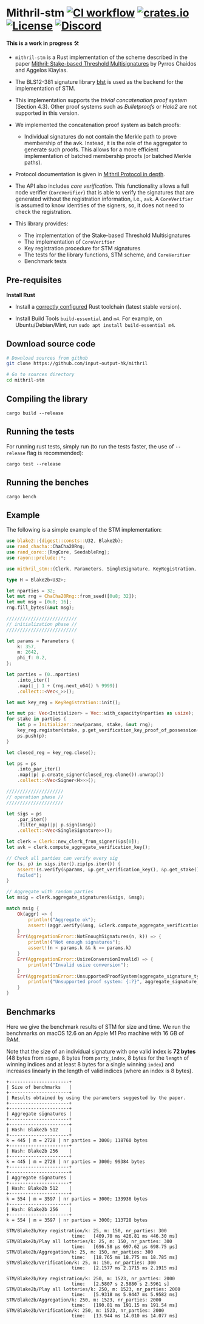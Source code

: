 # Mithril-stm [![CI workflow](https://github.com/input-output-hk/mithril/actions/workflows/ci.yml/badge.svg)](https://github.com/input-output-hk/mithril/actions/workflows/ci.yml) [![crates.io](https://img.shields.io/crates/v/mithril-stm.svg)](https://crates.io/crates/mithril-stm) [![License](https://img.shields.io/badge/license-Apache%202.0-blue?style=flat-square)](https://github.com/input-output-hk/mithril/blob/main/LICENSE) [![Discord](https://img.shields.io/discord/500028886025895936.svg?logo=discord&style=flat-square)](https://discord.gg/5kaErDKDRq)

**This is a work in progress** 🛠

- `mithril-stm` is a Rust implementation of the scheme described in the paper [Mithril: Stake-based Threshold Multisignatures](https://eprint.iacr.org/2021/916.pdf) by Pyrros Chaidos and Aggelos Kiayias.
- The BLS12-381 signature library [blst](https://github.com/supranational/blst) is used as the backend for the implementation of STM.
- This implementation supports the _trivial concatenation proof system_ (Section 4.3). Other proof systems such as _Bulletproofs_ or _Halo2_ are not supported in this version.
- We implemented the concatenation proof system as batch proofs:
  - Individual signatures do not contain the Merkle path to prove membership of the avk. Instead, it is the role of the aggregator to generate such proofs. This allows for a more efficient implementation of batched membership proofs (or batched Merkle paths).
- Protocol documentation is given in [Mithril Protocol in depth](https://mithril.network/doc/mithril/mithril-protocol/protocol/).
- The API also includes _core verification_. This functionality allows a full node verifier (`CoreVerifier`) that is
  able to verify the signatures that are generated without the registration information, i.e., `avk`. A
  `CoreVerifier` is assumed to know identities of the signers, so, it does not need to check the registration.

- This library provides:
  - The implementation of the Stake-based Threshold Multisignatures
  - The implementation of `CoreVerifier`
  - Key registration procedure for STM signatures
  - The tests for the library functions, STM scheme, and `CoreVerifier`
  - Benchmark tests

## Pre-requisites

**Install Rust**

- Install a [correctly configured](https://www.rust-lang.org/learn/get-started) Rust toolchain (latest stable version).

- Install Build Tools `build-essential` and `m4`. For example, on Ubuntu/Debian/Mint, run `sudo apt install build-essential m4`.

## Download source code

```bash
# Download sources from github
git clone https://github.com/input-output-hk/mithril

# Go to sources directory
cd mithril-stm
```

## Compiling the library

```shell
cargo build --release
```

## Running the tests

For running rust tests, simply run (to run the tests faster, the use of `--release` flag is recommended):

```shell
cargo test --release
```

## Running the benches

```shell
cargo bench
```

## Example

The following is a simple example of the STM implementation:

```rust
use blake2::{digest::consts::U32, Blake2b};
use rand_chacha::ChaCha20Rng;
use rand_core::{RngCore, SeedableRng};
use rayon::prelude::*;

use mithril_stm::{Clerk, Parameters, SingleSignature, KeyRegistration, Initializer, Signer, AggregationError};

type H = Blake2b<U32>;

let nparties = 32;
let mut rng = ChaCha20Rng::from_seed([0u8; 32]);
let mut msg = [0u8; 16];
rng.fill_bytes(&mut msg);

//////////////////////////
// initialization phase //
//////////////////////////

let params = Parameters {
    k: 357,
    m: 2642,
    phi_f: 0.2,
};

let parties = (0..nparties)
    .into_iter()
    .map(|_| 1 + (rng.next_u64() % 9999))
    .collect::<Vec<_>>();

let mut key_reg = KeyRegistration::init();

let mut ps: Vec<Initializer> = Vec::with_capacity(nparties as usize);
for stake in parties {
    let p = Initializer::new(params, stake, &mut rng);
    key_reg.register(stake, p.get_verification_key_proof_of_possession()).unwrap();
    ps.push(p);
}

let closed_reg = key_reg.close();

let ps = ps
    .into_par_iter()
    .map(|p| p.create_signer(closed_reg.clone()).unwrap())
    .collect::<Vec<Signer<H>>>();

/////////////////////
// operation phase //
/////////////////////

let sigs = ps
    .par_iter()
    .filter_map(|p| p.sign(&msg))
    .collect::<Vec<SingleSignature>>();

let clerk = Clerk::new_clerk_from_signer(&ps[0]);
let avk = clerk.compute_aggregate_verification_key();

// Check all parties can verify every sig
for (s, p) in sigs.iter().zip(ps.iter()) {
    assert!(s.verify(&params, &p.get_verification_key(), &p.get_stake(), &avk, &msg).is_ok(), "Verification
    failed");
}

// Aggregate with random parties
let msig = clerk.aggregate_signatures(&sigs, &msg);

match msig {
    Ok(aggr) => {
        println!("Aggregate ok");
        assert!(aggr.verify(&msg, &clerk.compute_aggregate_verification_key(), &params).is_ok());
    }
    Err(AggregationError::NotEnoughSignatures(n, k)) => {
        println!("Not enough signatures");
        assert!(n < params.k && k == params.k)
    }
    Err(AggregationError::UsizeConversionInvalid) => {
        println!("Invalid usize conversion");
    }
    Err(AggregationError::UnsupportedProofSystem(aggregate_signature_type)) => {
        println!("Unsupported proof system: {:?}", aggregate_signature_type);
    }
}
```

## Benchmarks

Here we give the benchmark results of STM for size and time. We run the benchmarks on macOS 12.6 on an Apple M1 Pro machine with 16 GB of RAM.

Note that the size of an individual signature with one valid index is **72 bytes** (48 bytes from `sigma`, 8 bytes from `party_index`, 8 bytes for the `length` of winning indices and at least 8 bytes for a single winning `index`) and increases linearly in the length of valid indices (where an index is 8 bytes).

```shell
+----------------------+
| Size of benchmarks   |
+----------------------+
| Results obtained by using the parameters suggested by the paper.
+----------------------+
+----------------------+
| Aggregate signatures |
+----------------------+
+----------------------+
| Hash: Blake2b 512    |
+----------------------+
k = 445 | m = 2728 | nr parties = 3000; 118760 bytes
+----------------------+
| Hash: Blake2b 256    |
+----------------------+
k = 445 | m = 2728 | nr parties = 3000; 99384 bytes
+----------------------+
+----------------------+
| Aggregate signatures |
+----------------------+
| Hash: Blake2b 512    |
+----------------------+
k = 554 | m = 3597 | nr parties = 3000; 133936 bytes
+----------------------+
| Hash: Blake2b 256    |
+----------------------+
k = 554 | m = 3597 | nr parties = 3000; 113728 bytes
```

```shell
STM/Blake2b/Key registration/k: 25, m: 150, nr_parties: 300
                        time:   [409.70 ms 426.81 ms 446.30 ms]
STM/Blake2b/Play all lotteries/k: 25, m: 150, nr_parties: 300
                        time:   [696.58 µs 697.62 µs 698.75 µs]
STM/Blake2b/Aggregation/k: 25, m: 150, nr_parties: 300
                        time:   [18.765 ms 18.775 ms 18.785 ms]
STM/Blake2b/Verification/k: 25, m: 150, nr_parties: 300
                        time:   [2.1577 ms 2.1715 ms 2.1915 ms]

STM/Blake2b/Key registration/k: 250, m: 1523, nr_parties: 2000
                        time:   [2.5807 s 2.5880 s 2.5961 s]
STM/Blake2b/Play all lotteries/k: 250, m: 1523, nr_parties: 2000
                        time:   [5.9318 ms 5.9447 ms 5.9582 ms]
STM/Blake2b/Aggregation/k: 250, m: 1523, nr_parties: 2000
                        time:   [190.81 ms 191.15 ms 191.54 ms]
STM/Blake2b/Verification/k: 250, m: 1523, nr_parties: 2000
                        time:   [13.944 ms 14.010 ms 14.077 ms]
```

